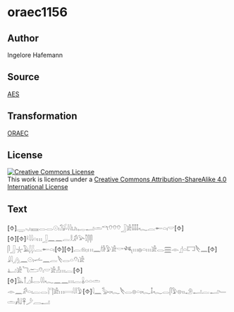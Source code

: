 # oraec1156

## Author

Ingelore Hafemann

## Source

[AES](https://github.com/simondschweitzer/aes)

## Transformation

[ORAEC](https://oraec.github.io/)

## License

<a rel="license" href="http://creativecommons.org/licenses/by-sa/4.0/"><img alt="Creative Commons License" style="border-width:0" src="https://i.creativecommons.org/l/by-sa/4.0/88x31.png" /></a><br />This work is licensed under a <a rel="license" href="http://creativecommons.org/licenses/by-sa/4.0/">Creative Commons Attribution-ShareAlike 4.0 International License</a>

## Text

[⯑]𓇾𓈅𓏤𓈘𓂋𓂋𓇳𓏤𓅮𓇋𓇋𓂓𓏤𓉻𓂝𓏛𓎔𓄣𓄣𓄣𓃀𓀀𓄤𓄤𓄤𓆑𓐛𓄡𓏏𓏤𓎟[⯑]<br>
[⯑][⯑]𓍲𓇋𓇋𓏏𓏥𓃀𓈖𓈖𓐛𓎛𓀔𓅪𓎿𓋴𓋴<br>
𓋴𓃀𓇼𓄿𓆄𓆄𓐛𓄡𓏏𓏤[⯑][⯑]𓐛𓁶𓊪𓏥𓈖𓀙𓅱𓀀𓎡𓆈𓏥𓐍𓏏𓏥𓀀𓂋𓈗𓁹𓊨𓏏𓉐𓌸𓈖[⯑]<br>
𓇍𓇋𓂻𓈖𓇳𓏤𓌡𓈖𓐛𓌸𓂋𓏏𓄣𓏤𓀀<br>
𓂞𓀀𓆓𓂧𓄣𓏤𓎟𓀀𓁐𓏥𓐛[⯑]<br>
[⯑]𓅓𓋾𓈎𓄤𓂋𓇋𓇋𓆑𓈖𓈖𓏥𓐛𓏇𓏏𓏏𓏛<br>
𓁹𓈖𓀔𓏏𓏤𓐛𓂋𓍛𓊹𓀀𓏥𓇯𓇋𓎛𓅱[⯑]𓇋𓈖𓅭𓏤𓆑𓌸𓂋𓊖𓏏𓏤𓆑𓄤𓆑𓂋𓋴𓅱𓊖𓏭𓄂𓂝𓐛𓂝𓄑𓏛𓀻𓄙𓋹𓌳𓐙𓂝<br>
